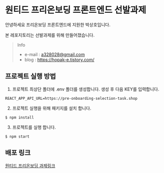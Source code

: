 # 원티드 프리온보딩 프론트엔드 선발과제

안녕하세요 프리온보딩 프론트엔드에 지원한 박상호입니다.

본 레포지토리는 선발과제를 위해 만들어졌습니다.

> Info
> * e-mail : a328028@gmail.com
> * blog : https://hopak-e.tistory.com/

## 프로젝트 실행 방법
1. 프로젝트 최상단 폴더에 .env 폴더를 생성합니다. 생성 후 다음 KEY를 입력합니다.
  ```
  REACT_APP_API_URL=https://pre-onboarding-selection-task.shop
  ```
  
2. 프로젝트 실행을 위해 패키지를 설치 합니다.
  ```
  $ npm install
  ```
  
3. 프로젝트를 실행 합니다.
  ```
  $ npm start
  ```

## 배포 링크

[원티드 프리온보딩 과제링크](https://wanted-pre-onboarding-frontend-ten.vercel.app/)
